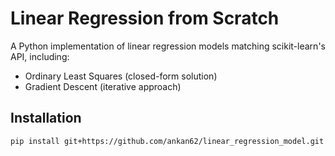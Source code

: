 # Linear Regression from Scratch

A Python implementation of linear regression models matching scikit-learn's API, including:
- Ordinary Least Squares (closed-form solution)
- Gradient Descent (iterative approach)

## Installation
```bash
pip install git+https://github.com/ankan62/linear_regression_model.git

